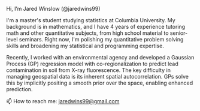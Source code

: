 Hi, I’m Jared Winslow (@jaredwins99)

I'm a master's student studying statistics at Columbia University. My background is in mathematics, and I have 4 years of experience tutoring math and other quantitative subjects, from high school material to senior-level seminars. Right now, I'm polishing my quantitative problem solving skills and broadening my statistical and programming expertise.

Recently, I worked with an environmental agency and developed a Gaussian Process (GP) regression model with co-regionalization to predict lead contamination in soil from X-ray fluorescence. The key difficulty in managing geospatial data is its inherent spatial autocorrelation. GPs solve this by implicitly positing a smooth prior over the space, enabling enhanced prediction.

📫 How to reach me: jaredwins99@gmail.com

<!---
jaredwins99/jaredwins99 is a ✨ special ✨ repository because its `README.md` (this file) appears on your GitHub profile.
You can click the Preview link to take a look at your changes.
--->
